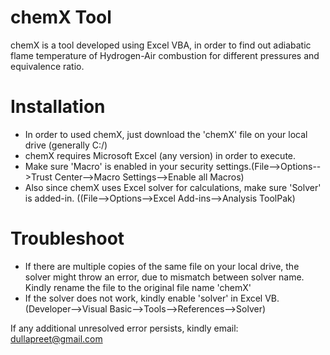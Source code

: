 # chemX Tool
chemX is a tool developed using Excel VBA, in order to find out adiabatic flame temperature of Hydrogen-Air combustion for different pressures and equivalence ratio.

# Installation

- In order to used chemX, just download the 'chemX' file on your local drive (generally C:/)
- chemX requires Microsoft Excel (any version) in order to execute.
- Make sure 'Macro' is enabled in your security settings.(File-->Options-->Trust Center-->Macro Settings-->Enable all Macros)
- Also since chemX uses Excel solver for calculations, make sure 'Solver' is added-in. ((File-->Options-->Excel Add-ins-->Analysis ToolPak)

# Troubleshoot

- If there are multiple copies of the same file on your local drive, the solver might throw an error, due to mismatch between solver name. Kindly rename the file to the original file name 'chemX'
- If the solver does not work, kindly enable 'solver' in Excel VB. (Developer-->Visual Basic-->Tools-->References-->Solver)

If any additional unresolved error persists, kindly email: dullapreet@gmail.com
